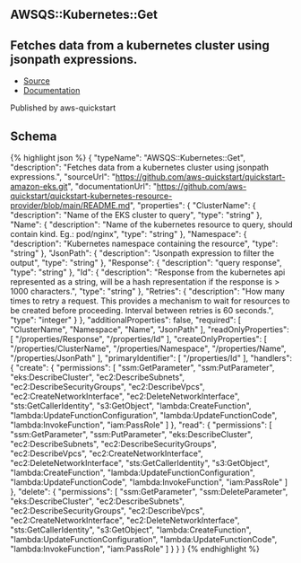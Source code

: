
## AWSQS::Kubernetes::Get

## Fetches data from a kubernetes cluster using jsonpath expressions.

- [Source](https:&#x2F;&#x2F;github.com&#x2F;aws-quickstart&#x2F;quickstart-amazon-eks.git) 
- [Documentation]()

Published by aws-quickstart

## Schema
{% highlight json %}
{
    "typeName": "AWSQS::Kubernetes::Get",
    "description": "Fetches data from a kubernetes cluster using jsonpath expressions.",
    "sourceUrl": "https://github.com/aws-quickstart/quickstart-amazon-eks.git",
    "documentationUrl": "https://github.com/aws-quickstart/quickstart-kubernetes-resource-provider/blob/main/README.md",
    "properties": {
        "ClusterName": {
            "description": "Name of the EKS cluster to query",
            "type": "string"
        },
        "Name": {
            "description": "Name of the kubernetes resource to query, should contain kind. Eg.: pod/nginx",
            "type": "string"
        },
        "Namespace": {
            "description": "Kubernetes namespace containing the resource",
            "type": "string"
        },
        "JsonPath": {
            "description": "Jsonpath expression to filter the output",
            "type": "string"
        },
        "Response": {
            "description": "query response",
            "type": "string"
        },
        "Id": {
            "description": "Response from the kubernetes api represented as a string, will be a hash representation if the response is > 1000 characters.",
            "type": "string"
        },
        "Retries": {
            "description": "How many times to retry a request. This provides a mechanism to wait for resources to be created before proceeding. Interval between retries is 60 seconds.",
            "type": "integer"
        }
    },
    "additionalProperties": false,
    "required": [
        "ClusterName",
        "Namespace",
        "Name",
        "JsonPath"
    ],
    "readOnlyProperties": [
        "/properties/Response",
        "/properties/Id"
    ],
    "createOnlyProperties": [
        "/properties/ClusterName",
        "/properties/Namespace",
        "/properties/Name",
        "/properties/JsonPath"
    ],
    "primaryIdentifier": [
        "/properties/Id"
    ],
    "handlers": {
        "create": {
            "permissions": [
                "ssm:GetParameter",
                "ssm:PutParameter",
                "eks:DescribeCluster",
                "ec2:DescribeSubnets",
                "ec2:DescribeSecurityGroups",
                "ec2:DescribeVpcs",
                "ec2:CreateNetworkInterface",
                "ec2:DeleteNetworkInterface",
                "sts:GetCallerIdentity",
                "s3:GetObject",
                "lambda:CreateFunction",
                "lambda:UpdateFunctionConfiguration",
                "lambda:UpdateFunctionCode",
                "lambda:InvokeFunction",
                "iam:PassRole"
            ]
        },
        "read": {
            "permissions": [
                "ssm:GetParameter",
                "ssm:PutParameter",
                "eks:DescribeCluster",
                "ec2:DescribeSubnets",
                "ec2:DescribeSecurityGroups",
                "ec2:DescribeVpcs",
                "ec2:CreateNetworkInterface",
                "ec2:DeleteNetworkInterface",
                "sts:GetCallerIdentity",
                "s3:GetObject",
                "lambda:CreateFunction",
                "lambda:UpdateFunctionConfiguration",
                "lambda:UpdateFunctionCode",
                "lambda:InvokeFunction",
                "iam:PassRole"
            ]
        },
        "delete": {
            "permissions": [
                "ssm:GetParameter",
                "ssm:DeleteParameter",
                "eks:DescribeCluster",
                "ec2:DescribeSubnets",
                "ec2:DescribeSecurityGroups",
                "ec2:DescribeVpcs",
                "ec2:CreateNetworkInterface",
                "ec2:DeleteNetworkInterface",
                "sts:GetCallerIdentity",
                "s3:GetObject",
                "lambda:CreateFunction",
                "lambda:UpdateFunctionConfiguration",
                "lambda:UpdateFunctionCode",
                "lambda:InvokeFunction",
                "iam:PassRole"
            ]
        }
    }
}
{% endhighlight %}
